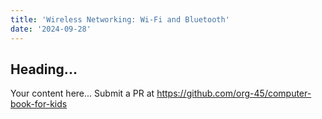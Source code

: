 ```yaml
---
title: 'Wireless Networking: Wi-Fi and Bluetooth'
date: '2024-09-28'
---
```


## Heading...
Your content here...
Submit a PR at https://github.com/org-45/computer-book-for-kids
